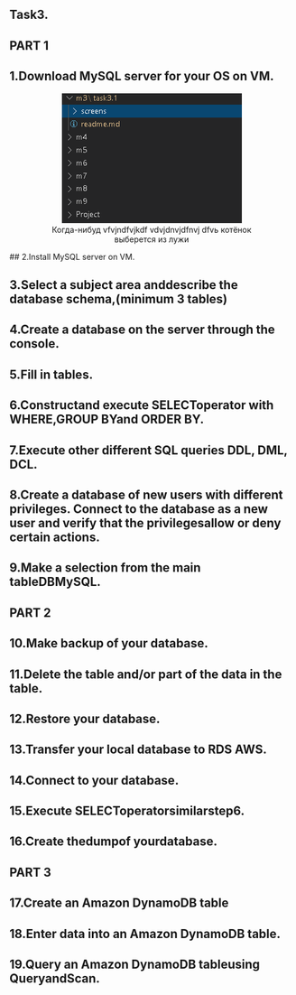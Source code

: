 ## Task3.

## PART 1

## 1.Download MySQL server for your OS on VM.
<center>
<figure style="align: center;">
    <img alt="котёнок мечтает стать львом" src="screens/1.png">
    <figcaption>Когда-нибуд vfvjndfvjkdf vdvjdnvjdfnvj dfvь котёнок выберется из лужи</figcaption>
</figure>
</center>
## 2.Install MySQL server on VM.

## 3.Select a subject area anddescribe the database schema,(minimum 3 tables)

## 4.Create a database on the server through the console.

## 5.Fill in tables.

## 6.Constructand execute SELECToperator with WHERE,GROUP BYand ORDER BY.

## 7.Execute other different SQL queries DDL, DML, DCL. 

## 8.Create a database of new users with different privileges. Connect to the database as a new user and verify that the privilegesallow or deny certain actions.

## 9.Make a selection from the main tableDBMySQL.

## PART 2

## 10.Make backup of your database.

## 11.Delete the table and/or part of the data in the table.

## 12.Restore your database.

## 13.Transfer your local database to RDS AWS.

## 14.Connect to your database.

## 15.Execute SELECToperatorsimilarstep6.

## 16.Create thedumpof yourdatabase.

## PART 3

## 17.Create an Amazon DynamoDB table

## 18.Enter data into an Amazon DynamoDB table.

## 19.Query an Amazon DynamoDB tableusing QueryandScan.